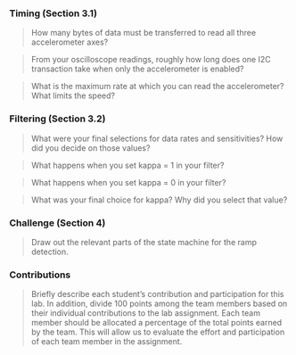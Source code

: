 
### Timing (Section 3.1)

> How many bytes of data must be transferred to read all three accelerometer axes?

> From your oscilloscope readings, roughly how long does one I2C transaction take when only the accelerometer is enabled?

> What is the maximum rate at which you can read the accelerometer? What limits the speed?

### Filtering (Section 3.2)

> What were your final selections for data rates and sensitivities? How did you decide on those values?

> What happens when you set kappa = 1 in your filter?

> What happens when you set kappa = 0 in your filter?

> What was your final choice for kappa? Why did you select that value?

### Challenge (Section 4)

> Draw out the relevant parts of the state machine for the ramp detection.

### Contributions

> Briefly describe each student’s contribution and participation for this lab. In addition, divide 100 points among the team members based on their individual contributions to the lab assignment. Each team member should be allocated a percentage of the total points earned by the team. This will allow us to evaluate the effort and participation of each team member in the assignment.